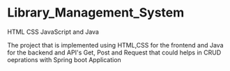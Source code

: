 # Library_Management_System
HTML CSS JavaScript and Java

The project that is implemented using HTML,CSS for the frontend and Java for the backend and API's Get, Post and Request that could helps in CRUD oeprations with Spring boot Application
 
